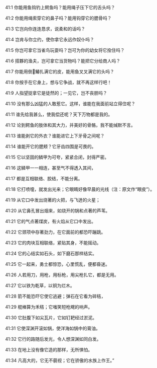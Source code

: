 <a id="1"></a>41:1  你能用鱼钩钓上鳄鱼吗？能用绳子压下它的舌头吗？  

<a id="2"></a>41:2  你能用绳索穿它的鼻子吗？能用钩穿它的腮骨吗？  

<a id="3"></a>41:3  它岂向你连连恳求，说柔和的话吗？  

<a id="4"></a>41:4  岂肯与你立约，使你拿它永远作奴仆吗？  

<a id="5"></a>41:5  你岂可拿它当雀鸟玩耍吗？岂可为你的幼女将它拴住吗？  

<a id="6"></a>41:6  搭夥的渔夫，岂可拿它当货物吗？能把它分给商人吗？  

<a id="7"></a>41:7  你能用倒鰆扎满它的皮，能用鱼叉叉满它的头吗？  

<a id="8"></a>41:8  你按手在它身上，想与它争战，就不再这样行吧！  

<a id="9"></a>41:9  人指望捉拿它是徒然的；一见它，岂不丧胆吗？  

<a id="10"></a>41:10  没有那么凶猛的人敢惹它。这样，谁能在我面前站立得住呢？  

<a id="11"></a>41:11  谁先给我甚么，使我偿还呢？天下万物都是我的。  

<a id="12"></a>41:12  论到鳄鱼的肢体和其大力，并美好的骨骼，我不能缄默不言。  

<a id="13"></a>41:13  谁能剥它的外衣？谁能进它上下牙骨之间呢？  

<a id="14"></a>41:14  谁能开它的腮颊？它牙齿四围是可畏的。  

<a id="15"></a>41:15  它以坚固的鳞甲为可夸，紧紧合闭，封得严密。  

<a id="16"></a>41:16  这鳞甲一一相连，甚至气不得透入其间，  

<a id="17"></a>41:17  都是互相联络、胶结，不能分离。  

<a id="18"></a>41:18  它打喷嚏，就发出光来；它眼睛好像早晨的光线（注：原文作“眼皮”）。  

<a id="19"></a>41:19  从它口中发出烧著的火把，与飞迸的火星；  

<a id="20"></a>41:20  从它鼻孔冒出烟来，如烧开的锅和点著的芦苇。  

<a id="21"></a>41:21  它的气点著煤炭，有火焰从它口中发出。  

<a id="22"></a>41:22  它颈项中存著劲力，在它面前的都恐吓蹦跳。  

<a id="23"></a>41:23  它的肉块互相联络，紧贴其身，不能摇动。  

<a id="24"></a>41:24  它的心结实如石头，如下磨石那样结实。  

<a id="25"></a>41:25  它一起来，勇士都惊恐，心里慌乱，便都昏迷。  

<a id="26"></a>41:26  人若用刀，用枪，用标枪，用尖枪扎它，都是无用。  

<a id="27"></a>41:27  它以铁为乾草，以铜为烂木。  

<a id="28"></a>41:28  箭不能恐吓它使它逃避；弹石在它看为碎秸，  

<a id="29"></a>41:29  棍棒算为禾秸；它嗤笑短枪飕的响声。  

<a id="30"></a>41:30  它肚腹下如尖瓦片，它如钉耙经过淤泥。  

<a id="31"></a>41:31  它使深渊开滚如锅，使洋海如锅中的膏油。  

<a id="32"></a>41:32  它行的路随后发光，令人想深渊如同白发。  

<a id="33"></a>41:33  在地上没有像它造的那样，无所惧怕。  

<a id="34"></a>41:34  凡高大的，它无不藐视；它在骄傲的水族上作王。”  

